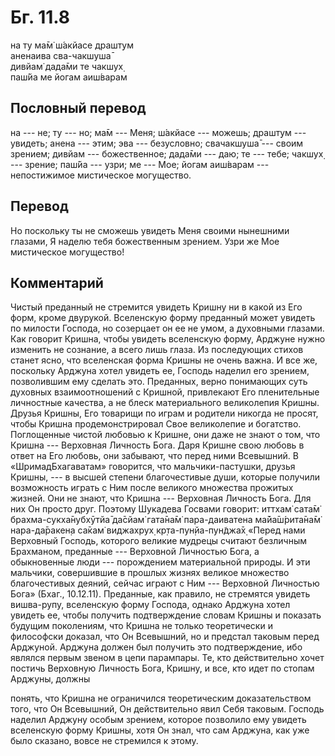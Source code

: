 # Бг. 11.8
на ту ма̄м̇ ш́акйасе драшт̣ум<br/>
аненаива сва-чакшуша̄<br/>
дивйам̇ дада̄ми те чакшух̣<br/>
паш́йа ме йогам аиш́варам
## Пословный перевод

на --- не; ту --- но; ма̄м --- Меня; ш́акйасе --- можешь; драшт̣ум ---
увидеть; анена --- этим; эва --- безусловно; свачакшуша̄ --- своим
зрением; дивйам --- божественное; дада̄ми --- даю; те --- тебе; чакшух̣
--- зрение; паш́йа --- узри; ме --- Мое; йогам аиш́варам --- непостижимое
мистическое могущество.

## Перевод

Но поскольку ты не сможешь увидеть Меня своими нынешними глазами, Я
наделю тебя божественным зрением. Узри же Мое мистическое могущество!

## Комментарий

Чистый преданный не стремится увидеть Кришну ни в какой из Его форм,
кроме двурукой. Вселенскую форму преданный может увидеть по милости
Господа, но созерцает он ее не умом, а духовными глазами. Как говорит
Кришна, чтобы увидеть вселенскую форму, Арджуне нужно изменить не
сознание, а всего лишь глаза. Из последующих стихов станет ясно, что
вселенская форма Кришны не очень важна. И все же, поскольку Арджуна
хотел увидеть ее, Господь наделил его зрением, позволившим ему сделать
это. Преданных, верно понимающих суть духовных взаимоотношений с
Кришной, привлекают Его пленительные личностные качества, а не блеск
материального великолепия Кришны. Друзья Кришны, Его товарищи по играм и
родители никогда не просят, чтобы Кришна продемонстрировал Свое
великолепие и богатство. Поглощенные чистой любовью к Кришне, они даже
не знают о том, что Кришна --- Верховная Личность Бога. Даря Кришне свою
любовь в ответ на Его любовь, они забывают, что перед ними Всевышний. В
«ШримадБхагаватам» говорится, что мальчики-пастушки, друзья Кришны, ---
в высшей степени благочестивые души, которые получили возможность играть
с Ним после великого множества прожитых жизней. Они не знают, что Кришна
--- Верховная Личность Бога. Для них Он просто друг. Поэтому Шукадева
Госвами говорит: иттхам̇ сата̄м̇ брахма-сукха̄нубхӯтйа̄ да̄сйам̇ гата̄на̄м̇
пара-даиватена ма̄йа̄ш́рита̄на̄м̇ нара-да̄ракен̣а са̄кам̇ виджахрух̣
кр̣та-пун̣йа-пун̃джа̄х̣ «Перед нами Верховный Господь, которого великие
мудрецы считают безличным Брахманом, преданные --- Верховной Личностью
Бога, а обыкновенные люди --- порождением материальной природы. И эти
мальчики, совершившие в прошлых жизнях великое множество благочестивых
деяний, сейчас играют с Ним --- Верховной Личностью Бога» (Бхаг.,
10.12.11). Преданные, как правило, не стремятся увидеть вишва-рупу,
вселенскую форму Господа, однако Арджуна хотел увидеть ее, чтобы
получить подтверждение словам Кришны и показать будущим поколениям, что
Кришна не только теоретически и философски доказал, что Он Всевышний, но
и предстал таковым перед Арджуной. Арджуна должен был получить это
подтверждение, ибо являлся первым звеном в цепи парампары. Те, кто
действительно хочет постичь Верховную Личность Бога, Кришну, и все, кто
идет по стопам Арджуны, должны

понять, что Кришна не ограничился теоретическим доказательством того,
что Он Всевышний, Он действительно явил Себя таковым. Господь наделил
Арджуну особым зрением, которое позволило ему увидеть вселенскую форму
Кришны, хотя Он знал, что сам Арджуна, как уже было сказано, вовсе не
стремился к этому.
